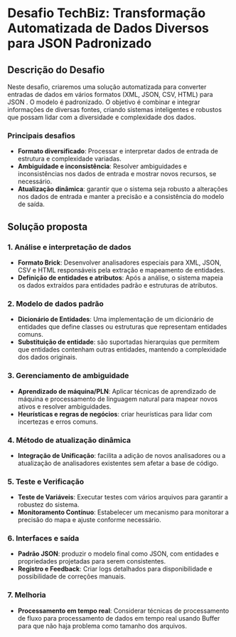 
# Desafio TechBiz: Transformação Automatizada de Dados Diversos para JSON Padronizado
## Descrição do Desafio

Neste desafio, criaremos uma solução automatizada para converter entradas de dados em vários formatos (XML, JSON, CSV, HTML) para JSON . O modelo é padronizado. O objetivo é combinar e integrar informações de diversas fontes, criando sistemas inteligentes e robustos que possam lidar com a diversidade e complexidade dos dados.

### Principais desafios

- **Formato diversificado**: Processar e interpretar dados de entrada de estrutura e complexidade variadas.
- **Ambiguidade e inconsistência**: Resolver ambiguidades e inconsistências nos dados de entrada e mostrar novos recursos, se necessário.
- **Atualização dinâmica**: garantir que o sistema seja robusto a alterações nos dados de entrada e manter a precisão e a consistência do modelo de saída.

## Solução proposta

### 1. Análise e interpretação de dados

- **Formato Brick**: Desenvolver analisadores especiais para XML, JSON, CSV e HTML responsáveis ​​pela extração e mapeamento de entidades.
- **Definição de entidades e atributos**: Após a análise, o sistema mapeia os dados extraídos para entidades padrão e estruturas de atributos.

### 2. Modelo de dados padrão

- **Dicionário de Entidades**: Uma implementação de um dicionário de entidades que define classes ou estruturas que representam entidades comuns.
- **Substituição de entidade**: são suportadas hierarquias que permitem que entidades contenham outras entidades, mantendo a complexidade dos dados originais.

### 3. Gerenciamento de ambiguidade

- **Aprendizado de máquina/PLN**: Aplicar técnicas de aprendizado de máquina e processamento de linguagem natural para mapear novos ativos e resolver ambiguidades.
- **Heurísticas e regras de negócios**: criar heurísticas para lidar com incertezas e erros comuns.

### 4. Método de atualização dinâmica

- **Integração de Unificação**: facilita a adição de novos analisadores ou a atualização de analisadores existentes sem afetar a base de código.

### 5. Teste e Verificação

- **Teste de Variáveis**: Executar testes com vários arquivos para garantir a robustez do sistema.
- **Monitoramento Contínuo**: Estabelecer um mecanismo para monitorar a precisão do mapa e ajuste conforme necessário.

### 6. Interfaces e saída

- **Padrão JSON**: produzir o modelo final como JSON, com entidades e propriedades projetadas para serem consistentes.
- **Registro e Feedback**: Criar logs detalhados para disponibilidade e possibilidade de correções manuais.

### 7. Melhoria

- **Processamento em tempo real**: Considerar técnicas de processamento de fluxo para processamento de dados em tempo real usando Buffer para que não haja problema como tamanho dos arquivos.
